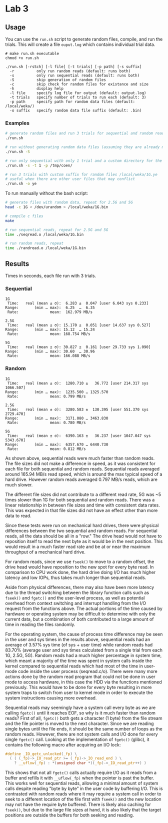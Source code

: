 # Lab 3

## Usage

You can use the `run.sh` script to generate random files, compile, and run the trials.
This will create a file `ouput.log` which contains individual trial data.

```text
# make run.sh executable
chmod +x run.sh

./run.sh [-rsSch] [-l file] [-t trials] [-p path] [-s suffix]
  -r          only run random reads (default: runs both)
  -s          only run sequential reads (default: runs both)
  -S          skip generation of random files
  -c          skip check for random files for existance and size
  -h          display help
  -l file     specify log file for output (default: output.log)
  -t trials   specify number of trials to run each (default: 3)
  -p path     specify path for random data files (default: /local/weka/)
  -o suffix   specify random data file suffix (default: .bin)
```

### Examples

```bash
# generate random files and run 3 trials for sequential and random reads for the 3 sized files
./run.sh

# run without generating random data files (assuming they are already made)
./run.sh -S

# run only sequential with only 1 trial and a custom directory for the random files
./run.sh -s -t 1 -p /tmp/coen/

# run 3 trials with custom suffix for random files /local/weka/1G.ye
# useful when there are other user files that may conflict
./run.sh -o ye
```

To run manually without the bash script:

```bash
# generate files with random data, repeat for 2.5G and 5G
head -c 1G < /dev/urandom > /local/weka/1G.bin

# compile c files
make

# run sequential reads, repeat for 2.5G and 5G
time ./seqread.o /local/weka/1G.bin

# run random reads, repeat
time ./randread.o /local/weka/1G.bin
```

## Results

Times in seconds, each file run with 3 trials.

### Sequential

```text
1G
 Time:   real (mean ± σ):  6.283 ±  0.047 [user 6.043 sys 0.233]
Range:       (min … max):  6.25  …  6.35
 Rate:              mean:  162.979 MB/s

2.5G
 Time:   real (mean ± σ): 15.170 ±  0.051 [user 14.637 sys 0.527]
Range:       (min … max): 15.12  … 15.24
 Rate:              mean: 168.754 MB/s

5G
 Time:   real (mean ± σ): 30.827 ±  0.161 [user 29.733 sys 1.090]
Range:       (min … max): 30.60  … 30.96
 Rate:              mean: 166.088 MB/s
```

### Random

```text
1G
 Time:   real (mean ± σ):  1280.710 ±   36.772 [user 214.317 sys 1066.507]
Range:       (min … max):  1235.500 … 1325.570
 Rate:              mean: 0.799 MB/s

2.5G
 Time:   real (mean ± σ):  3280.583 ±  130.395 [user 551.370 sys 2729.470]
Range:       (min … max):  3171.080 … 3463.830
 Rate:              mean: 0.780 MB/s

5G
 Time:   real (mean ± σ):  6390.163 ±   36.237 [user 1047.047 sys 5343.670]
Range:       (min … max):  6357.670 … 6440.730
 Rate:              mean: 0.812 MB/s
```

As shown above, sequential reads were much faster than random reads.
The file sizes did not make a difference in speed, as it was consistent for each file for both sequential and random reads. Sequential reads averaged around 165.94 MB/s read speed, which is around the max typical speed of a hard drive. However random reads averaged 0.797 MB/s reads, which are much slower.

The different file sizes did not contribute to a different read rate, 5G was ~5 times slower than 1G for both sequential and random reads. There was a linear relationship in between file sizes and time with consistent data rates. This was expected in that file sizes did not have an effect other than more data to read.

Since these tests were run on mechanical hard drives, there were physical differences between the two sequential and random reads. For sequential reads, all the data should be all in a "row." The drive head would not have to reposition itself to read the next byte as it would be in the next position. This would result in a much faster read rate and be at or near the maximum throughput of a mechanical hard drive.

For random reads, since we use `fseek()` to move to a random offset, the drive head would have reposition to the new spot for every byte read. In comparison to CPU work done, the hard drive doing I/O has much higher latency and low IOPs, thus takes much longer than sequential reads.

Aside from physical differences, there may also have been more latency due to the thread switching between the library function calls such as `fseek()` and `fgetc()` and the user-level process, as well as potential overhead from context switching and interrupt handling from the I/O request from the functions above. The actual portions of the time caused by hardware or operating system may be difficult to determine with only the current data, but a combination of both contributed to a large amount of time in reading the files randomly.

For the operating system, the cause of process time difference may be seen in the user and sys times in the results above, sequential reads had an average of 3.57% sys time (of sys + user time) while random reads had 83.70% (average user and sys times calculated from a single trial from each 1G, 2.5G, 5G). Random reads had a much higher percentage in system time, which meant a majority of the time was spent in system calls inside the kernel compared to sequential reads which had most of the time in user-mode code inside the user process (seqread.c/o). There were many more actions done by the random read program that could not be done in user mode to access hardware, in this case the HDD via the functions mentioned previously. This would have to be done for every byte resulting in more system traps to switch from user to kernel mode in order to execute the system instructions causing more overhead.

Sequential reads may seemingly have a system call every byte as we are calling `fgetc()` until it reaches EOF, so why is it much faster than random reads? First of all, `fgetc()` both gets a character (1 byte) from the file stream and the file pointer is moved to the next character. Since we are reading single bytes until the file ends, it should be the same number of loops as the random reads. However, there are not system calls and I/O done for every single `fgetc()` call. Looking at the implementation of `fgetc()` (glibc), it contains the following macro after acquiring an I/O lock:

```c
#define _IO_getc_unlocked(_fp) \
  ( ( (_fp)->_IO_read_ptr >= (_fp)->_IO_read_end ) \
    ? __uflow(_fp) : *(unsigned char *)(_fp)->_IO_read_ptr++) )
```

This shows that not all `fgetc()` calls actually require I/O as it reads from a buffer and refills it with `__uflow(_fp)` when the pointer is past the buffer. This works well for sequential reads, allowing a minimal amount of system calls despite reading "byte by byte" in the user code by buffering I/O. This is contrasted with random reads where it may require a system call in order to seek to a different location of the file first with `fseek()` and the new location may not have the require byte buffered. There is likely also caching for `fseek()`, but due to the large file sizes at hand, it is also likely that the target positions are outside the buffers for both seeking and reading.